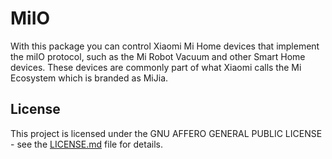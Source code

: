 # MiIO
With this package you can control Xiaomi Mi Home devices that implement the miIO protocol, such as the
Mi Robot Vacuum and other Smart Home devices.
These devices are commonly part of what Xiaomi calls the Mi Ecosystem which is branded as MiJia.

## License

This project is licensed under the GNU AFFERO GENERAL PUBLIC LICENSE - see the [LICENSE.md](/LICENSE.md) file for details.